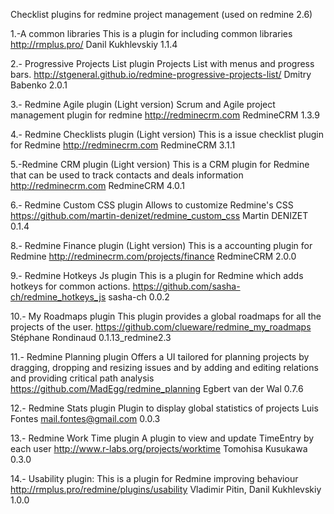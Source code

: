 

Checklist plugins for redmine project management (used on redmine 2.6)

1.-A common libraries
This is a plugin for including common libraries
http://rmplus.pro/
Danil Kukhlevskiy	1.1.4	

2.- Progressive Projects List plugin
Projects List with menus and progress bars.
http://stgeneral.github.io/redmine-progressive-projects-list/
Dmitry Babenko	2.0.1	 

3.- Redmine Agile plugin (Light version)
Scrum and Agile project management plugin for redmine
http://redminecrm.com
RedmineCRM	1.3.9	 

4.- Redmine Checklists plugin (Light version)
This is a issue checklist plugin for Redmine
http://redminecrm.com
RedmineCRM	3.1.1	 

5.-Redmine CRM plugin (Light version)
This is a CRM plugin for Redmine that can be used to track contacts and deals information
http://redminecrm.com
RedmineCRM	4.0.1	 

6.- Redmine Custom CSS plugin
Allows to customize Redmine's CSS
https://github.com/martin-denizet/redmine_custom_css
Martin DENIZET	0.1.4	 


8.- Redmine Finance plugin (Light version)
This is a accounting plugin for Redmine
http://redminecrm.com/projects/finance
RedmineCRM	2.0.0	 

9.- Redmine Hotkeys Js plugin
This is a plugin for Redmine which adds hotkeys for common actions.
https://github.com/sasha-ch/redmine_hotkeys_js
sasha-ch	0.0.2	

10.- My Roadmaps plugin
This plugin provides a global roadmaps for all the projects of the user.
https://github.com/clueware/redmine_my_roadmaps
Stéphane Rondinaud	0.1.13_redmine2.3	

11.- Redmine Planning plugin
Offers a UI tailored for planning projects by dragging, dropping and resizing issues and by adding and editing relations and providing critical path analysis
https://github.com/MadEgg/redmine_planning
Egbert van der Wal	0.7.6	 

12.- Redmine Stats plugin
Plugin to display global statistics of projects
Luis Fontes <mail.fontes@gmail.com>	0.0.3	

13.- Redmine Work Time plugin
A plugin to view and update TimeEntry by each user
http://www.r-labs.org/projects/worktime
Tomohisa Kusukawa	0.3.0 

14.- Usability plugin: This is a plugin for Redmine improving behaviour
http://rmplus.pro/redmine/plugins/usability
Vladimir Pitin, Danil Kukhlevskiy	1.0.0	
